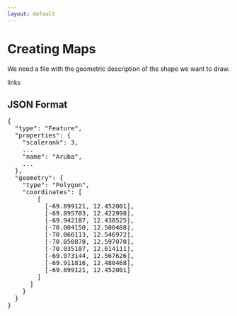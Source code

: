 ```yaml
---
layout: default
---
```


# Creating Maps

We need a file with the geometric description of the shape we want to draw.

links

## JSON Format

<pre class="csv">
{
  "type": "Feature",
  "properties": {
    "scalerank": 3,
    ...
    "name": "Aruba",
    ...
  },
  "geometry": {
    "type": "Polygon",
    "coordinates": [
        [
          [-69.899121, 12.452001],
          [-69.895703, 12.422998],
          [-69.942187, 12.438525],
          [-70.004150, 12.500488],
          [-70.066113, 12.546972],
          [-70.050878, 12.597070],
          [-70.035107, 12.614111],
          [-69.973144, 12.567626],
          [-69.911816, 12.480468],
          [-69.899121, 12.452001]
        ]
      ]
    }
  }
}
</pre>